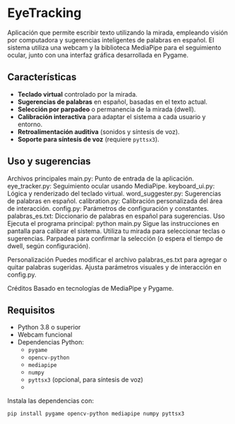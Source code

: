 # EyeTracking 

Aplicación que permite escribir texto utilizando la mirada, empleando visión por computadora y sugerencias inteligentes de palabras en español. El sistema utiliza una webcam y la biblioteca MediaPipe para el seguimiento ocular, junto con una interfaz gráfica desarrollada en Pygame.

## Características

- **Teclado virtual** controlado por la mirada.
- **Sugerencias de palabras** en español, basadas en el texto actual.
- **Selección por parpadeo** o permanencia de la mirada (dwell).
- **Calibración interactiva** para adaptar el sistema a cada usuario y entorno.
- **Retroalimentación auditiva** (sonidos y síntesis de voz).
- **Soporte para síntesis de voz** (requiere `pyttsx3`).

## Uso y sugerencias 
Archivos principales
main.py: Punto de entrada de la aplicación.
eye_tracker.py: Seguimiento ocular usando MediaPipe.
keyboard_ui.py: Lógica y renderizado del teclado virtual.
word_suggester.py: Sugerencias de palabras en español.
calibration.py: Calibración personalizada del área de interacción.
config.py: Parámetros de configuración y constantes.
palabras_es.txt: Diccionario de palabras en español para sugerencias.
Uso
Ejecuta el programa principal:
python main.py
Sigue las instrucciones en pantalla para calibrar el sistema.
Utiliza tu mirada para seleccionar teclas o sugerencias.
Parpadea para confirmar la selección (o espera el tiempo de dwell, según configuración).

Personalización
Puedes modificar el archivo palabras_es.txt para agregar o quitar palabras sugeridas.
Ajusta parámetros visuales y de interacción en config.py.

Créditos
Basado en tecnologías de MediaPipe y Pygame.

## Requisitos

- Python 3.8 o superior
- Webcam funcional
- Dependencias Python:
  - `pygame`
  - `opencv-python`
  - `mediapipe`
  - `numpy`
  - `pyttsx3` (opcional, para síntesis de voz)
  - 
Instala las dependencias con:

```sh
pip install pygame opencv-python mediapipe numpy pyttsx3

